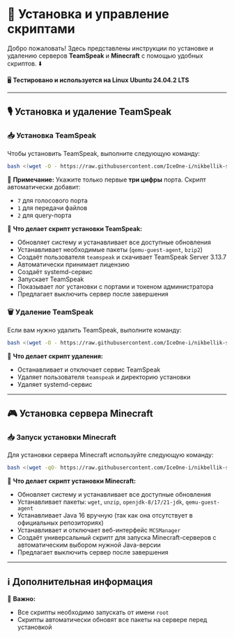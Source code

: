 # 🚀 Установка и управление скриптами

Добро пожаловать! Здесь представлены инструкции по установке и удалению серверов **TeamSpeak** и **Minecraft** с помощью удобных скриптов. ⬇️  

🖥️ **Тестировано и используется на Linux Ubuntu 24.04.2 LTS**

---

## 🎙️ Установка и удаление TeamSpeak

### 📥 Установка TeamSpeak

Чтобы установить TeamSpeak, выполните следующую команду:

```bash
bash <(wget -O - https://raw.githubusercontent.com/IceOne-i/nikbellik-scripts/refs/heads/main/install_teamspeak.sh) 000
```

🔹 **Примечание:** Укажите только первые **три цифры** порта. Скрипт автоматически добавит:
- `7` для голосового порта
- `1` для передачи файлов
- `2` для query-порта

📌 **Что делает скрипт установки TeamSpeak:**
- Обновляет систему и устанавливает все доступные обновления
- Устанавливает необходимые пакеты (`qemu-guest-agent`, `bzip2`)
- Создаёт пользователя `teamspeak` и скачивает TeamSpeak Server 3.13.7
- Автоматически принимает лицензию
- Создаёт systemd-сервис
- Запускает TeamSpeak
- Показывает лог установки с портами и токеном администратора
- Предлагает выключить сервер после завершения

### 🗑️ Удаление TeamSpeak

Если вам нужно удалить TeamSpeak, выполните команду:

```bash
bash <(wget -O - https://raw.githubusercontent.com/IceOne-i/nikbellik-scripts/refs/heads/main/install_teamspeak.sh) remove
```

📌 **Что делает скрипт удаления:**
- Останавливает и отключает сервис TeamSpeak
- Удаляет пользователя `teamspeak` и директорию установки
- Удаляет systemd-сервис

---

## 🎮 Установка сервера Minecraft

### 📥 Запуск установки Minecraft

Для установки сервера Minecraft используйте следующую команду:

```bash
bash <(wget -qO- https://raw.githubusercontent.com/IceOne-i/nikbellik-scripts/refs/heads/main/install_minecraft.sh)
```

📌 **Что делает скрипт установки Minecraft:**
- Обновляет систему и устанавливает все доступные обновления
- Устанавливает пакеты: `wget`, `unzip`, `openjdk-8/17/21-jdk`, `qemu-guest-agent`
- Устанавливает Java 16 вручную (так как она отсутствует в официальных репозиториях)
- Устанавливает и отключает веб-интерфейс `MCSManager`
- Создаёт универсальный скрипт для запуска Minecraft-серверов с автоматическим выбором нужной Java-версии
- Предлагает выключить сервер после завершения

---

## ℹ️ Дополнительная информация

📢 **Важно:**
- Все скрипты необходимо запускать от имени `root`
- Скрипты автоматически обновят все пакеты на сервере перед установкой
